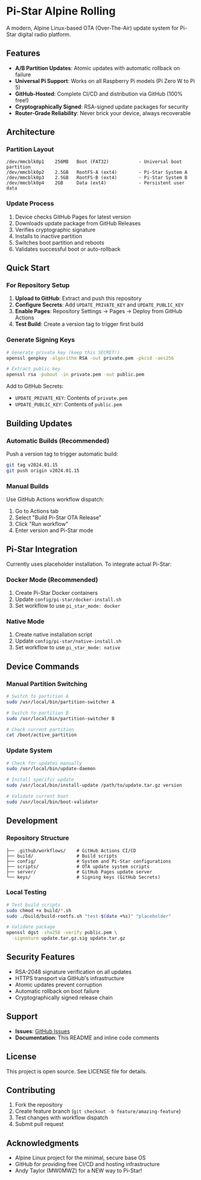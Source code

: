 # Pi-Star Alpine Rolling

A modern, Alpine Linux-based OTA (Over-The-Air) update system for Pi-Star digital radio platform.

## Features

- **A/B Partition Updates**: Atomic updates with automatic rollback on failure
- **Universal Pi Support**: Works on all Raspberry Pi models (Pi Zero W to Pi 5)
- **GitHub-Hosted**: Complete CI/CD and distribution via GitHub (100% free!)
- **Cryptographically Signed**: RSA-signed update packages for security
- **Router-Grade Reliability**: Never brick your device, always recoverable

## Architecture

### Partition Layout
```
/dev/mmcblk0p1    256MB   Boot (FAT32)           - Universal boot partition
/dev/mmcblk0p2    2.5GB   RootFS-A (ext4)        - Pi-Star System A  
/dev/mmcblk0p3    2.5GB   RootFS-B (ext4)        - Pi-Star System B
/dev/mmcblk0p4    2GB     Data (ext4)            - Persistent user data
```

### Update Process
1. Device checks GitHub Pages for latest version
2. Downloads update package from GitHub Releases
3. Verifies cryptographic signature
4. Installs to inactive partition
5. Switches boot partition and reboots
6. Validates successful boot or auto-rollback

## Quick Start

### For Repository Setup
1. **Upload to GitHub**: Extract and push this repository
2. **Configure Secrets**: Add `UPDATE_PRIVATE_KEY` and `UPDATE_PUBLIC_KEY`
3. **Enable Pages**: Repository Settings → Pages → Deploy from GitHub Actions
4. **Test Build**: Create a version tag to trigger first build

### Generate Signing Keys
```bash
# Generate private key (keep this SECRET!)
openssl genpkey -algorithm RSA -out private.pem -pkcs8 -aes256

# Extract public key
openssl rsa -pubout -in private.pem -out public.pem
```

Add to GitHub Secrets:
- `UPDATE_PRIVATE_KEY`: Contents of `private.pem`
- `UPDATE_PUBLIC_KEY`: Contents of `public.pem`

## Building Updates

### Automatic Builds (Recommended)
Push a version tag to trigger automatic build:
```bash
git tag v2024.01.15
git push origin v2024.01.15
```

### Manual Builds
Use GitHub Actions workflow dispatch:
1. Go to Actions tab
2. Select "Build Pi-Star OTA Release"
3. Click "Run workflow"
4. Enter version and Pi-Star mode

## Pi-Star Integration

Currently uses placeholder installation. To integrate actual Pi-Star:

### Docker Mode (Recommended)
1. Create Pi-Star Docker containers
2. Update `config/pi-star/docker-install.sh`
3. Set workflow to use `pi_star_mode: docker`

### Native Mode
1. Create native installation script
2. Update `config/pi-star/native-install.sh`  
3. Set workflow to use `pi_star_mode: native`

## Device Commands

### Manual Partition Switching
```bash
# Switch to partition A
sudo /usr/local/bin/partition-switcher A

# Switch to partition B
sudo /usr/local/bin/partition-switcher B

# Check current partition
cat /boot/active_partition
```

### Update System
```bash
# Check for updates manually
sudo /usr/local/bin/update-daemon

# Install specific update
sudo /usr/local/bin/install-update /path/to/update.tar.gz version

# Validate current boot
sudo /usr/local/bin/boot-validator
```

## Development

### Repository Structure
```
├── .github/workflows/    # GitHub Actions CI/CD
├── build/                # Build scripts
├── config/               # System and Pi-Star configurations  
├── scripts/              # OTA update system scripts
├── server/               # GitHub Pages update server
└── keys/                 # Signing keys (GitHub Secrets)
```

### Local Testing
```bash
# Test build scripts
sudo chmod +x build/*.sh
sudo ./build/build-rootfs.sh "test-$(date +%s)" "placeholder"

# Validate package
openssl dgst -sha256 -verify public.pem \
  -signature update.tar.gz.sig update.tar.gz
```

## Security Features

- RSA-2048 signature verification on all updates
- HTTPS transport via GitHub's infrastructure
- Atomic updates prevent corruption
- Automatic rollback on boot failure
- Cryptographically signed release chain

## Support

- **Issues**: [GitHub Issues](https://github.com/MW0MWZ/Pi-Star_Alpine_Rolling/issues)
- **Documentation**: This README and inline code comments

## License

This project is open source. See LICENSE file for details.

## Contributing

1. Fork the repository
2. Create feature branch (`git checkout -b feature/amazing-feature`)
3. Test changes with workflow dispatch
4. Submit pull request

## Acknowledgments

- Alpine Linux project for the minimal, secure base OS
- GitHub for providing free CI/CD and hosting infrastructure
- Andy Taylor (MW0MWZ) for a NEW way to Pi-Star!
